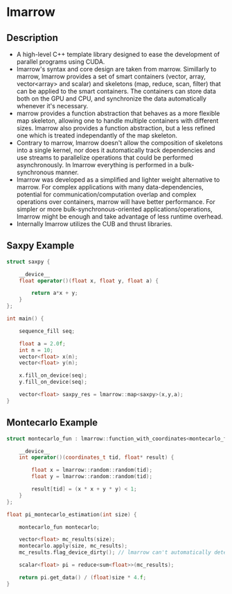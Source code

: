 # lmarrow

## Description

- A high-level C++ template library designed to ease the development of parallel programs using CUDA.
- lmarrow's syntax and core design are taken from marrow. Simillarly to marrow, lmarrow provides a set of smart containers (vector, array, vector\<array\> and scalar) and skeletons (map, reduce, scan, filter) that can be applied to the smart containers. The containers can store data both on the GPU and CPU, and synchronize the data automatically whenever it's necessary.
- marrow provides a function abstraction that behaves as a more flexible map skeleton, allowing one to handle multiple containers with different sizes. lmarrow also provides a function abstraction, but a less refined one which is treated independantly of the map skeleton.
- Contrary to marrow, lmarrow doesn't allow the composition of skeletons into a single kernel, nor does it automatically track dependencies and use streams to parallelize operations that could be performed asynchronously. In lmarrow everything is performed in a bulk-synchronous manner.
- lmarrow was developed as a simplified and lighter weight alternative to marrow. For complex applications with many data-dependencies, potential for communication/computation overlap and complex operations over containers, marrow will have better performance. For simpler or more bulk-synchronous-oriented applications/operations, lmarrow might be enough and take advantage of less runtime overhead.
- Internally lmarrow utilizes the CUB and thrust libraries.

## Saxpy Example

```c++
struct saxpy {

    __device__
    float operator()(float x, float y, float a) {

        return a*x + y;
    }
};

int main() {

	sequence_fill seq;

    float a = 2.0f;
    int n = 10;
    vector<float> x(n);
    vector<float> y(n);

    x.fill_on_device(seq);
    y.fill_on_device(seq);

    vector<float> saxpy_res = lmarrow::map<saxpy>(x,y,a);
}
```

## Montecarlo Example

```c++
struct montecarlo_fun : lmarrow::function_with_coordinates<montecarlo_fun> {

    __device__
    int operator()(coordinates_t tid, float* result) {

        float x = lmarrow::random::random(tid);
        float y = lmarrow::random::random(tid);

        result[tid] = (x * x + y * y) < 1;
    }
};

float pi_montecarlo_estimation(int size) {

    montecarlo_fun montecarlo;

    vector<float> mc_results(size);
    montecarlo.apply(size, mc_results);
    mc_results.flag_device_dirty(); // lmarrow can't automatically detect containers updated on the device

    scalar<float> pi = reduce<sum<float>>(mc_results);

    return pi.get_data() / (float)size * 4.f;
}
```